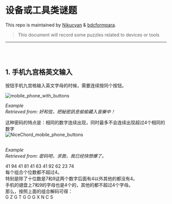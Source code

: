 # 设备或工具类谜题

This repo is maintained by [Nikucyan](https://github.com/Nikucyan) & [bdcformpara](https://github.com/bdcformpara).
  
> This document will record some puzzles related to devices or tools
---
</br></br>


## 1. 手机九宫格英文输入
按钮手机九宫格输入英文字母的时候，需要连续按同个按钮。

![mobile_phone_with_buttons](https://cdn.jsdelivr.net/gh/Nikucyan/ARG/Images/mobile_phone_with_buttons.png)

*Example*</br>
*Retrieved from: 好和弦，把秘密訊息偷偷藏入音樂中！*</br>

这种密码的特点是：相同的数字连续出现，同时最多不会连续出现超过4个相同的数字</br>
![NiceChord_mobile_phone_buttons](https://cdn.jsdelivr.net/gh/Nikucyan/ARG/Images/NiceChord_mobile_phone_buttons.png)
</br></br>

*Example*</br>
*Retrieved from: 密码吧，求救，我已经快想爆了。*</br>

41 94 41 81 41 63 41 92 62 23 74 </br>
每个组合个位数都不超过4。</br>
特别是除了十位数是7和9这两个数字后面有4以外其他的都没有4。</br>
手机的键盘上7和9的字母也是4个的，其他的都不超过4个字母。</br>
那么，按照上面的组合解码可得：</br>
G Z G T G O G X N C S 
</br></br>
